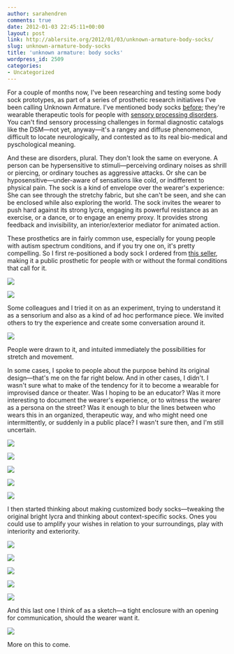 ```yaml
---
author: sarahendren
comments: true
date: 2012-01-03 22:45:11+00:00
layout: post
link: http://ablersite.org/2012/01/03/unknown-armature-body-socks/
slug: unknown-armature-body-socks
title: 'unknown armature: body socks'
wordpress_id: 2509
categories:
- Uncategorized
---
```


For a couple of months now, I've been researching and testing some body sock prototypes, as part of a series of prosthetic research initiatives I've been calling Unknown Armature. I've mentioned body socks [before](http://www.ablersite.org/2011/02/hanna-ernstings-couch-for-all-situations/); they're wearable therapeutic tools for people with [sensory processing disorders](http://en.wikipedia.org/wiki/Sensory_processing_disorder). You can't find sensory processing challenges in formal diagnostic catalogs like the DSM—not yet, anyway—it's a rangey and diffuse phenomenon, difficult to locate neurologically, and contested as to its real bio-medical and pyschological meaning.

And these are disorders, plural. They don't look the same on everyone. A person can be hypersensitive to stimuli—perceiving ordinary noises as shrill or piercing, or ordinary touches as aggressive attacks. Or she can be hyposensitive—under-aware of sensations like cold, or indifferent to physical pain. The sock is a kind of envelope over the wearer's experience: She can see through the stretchy fabric, but she can't be seen, and she can be enclosed while also exploring the world. The sock invites the wearer to push hard against its strong lycra, engaging its powerful resistance as an exercise, or a dance, or to engage an enemy proxy. It provides strong feedback and invisibility, an interior/exterior mediator for animated action.

These prosthetics are in fairly common use, especially for young people with autism spectrum conditions, and if you try one on, it's pretty compelling. So I first re-positioned a body sock I ordered from [this seller](http://www.onestopsensoryshop.com/), making it a public prosthetic for people with or without the formal conditions that call for it.

[![](http://ablersite.files.wordpress.com/2012/01/sock_7eleven_leaningout.jpg?w=1024)](http://ablersite.files.wordpress.com/2012/01/sock_7eleven_leaningout.jpg)

[![](http://ablersite.files.wordpress.com/2012/01/sock_sabrina_cityhall.jpg?w=1024)](http://ablersite.files.wordpress.com/2012/01/sock_sabrina_cityhall.jpg)

Some colleagues and I tried it on as an experiment, trying to understand it as a sensorium and also as a kind of ad hoc performance piece. We invited others to try the experience and create some conversation around it.

[![](http://ablersite.files.wordpress.com/2012/01/sock_7eleven_sabrinatryingon.jpg?w=1024)](http://ablersite.files.wordpress.com/2012/01/sock_7eleven_sabrinatryingon.jpg)

People were drawn to it, and intuited immediately the possibilities for stretch and movement.

In some cases, I spoke to people about the purpose behind its original design—that's me on the far right below. And in other cases, I didn't. I wasn't sure what to make of the tendency for it to become a wearable for improvised dance or theater. Was I hoping to be an educator? Was it more interesting to document the wearer's experience, or to witness the wearer as a persona on the street? Was it enough to blur the lines between who wears this in an organized, therapeutic way, and who might need one intermittently, or suddenly in a public place? I wasn't sure then, and I'm still uncertain.

[![](http://ablersite.files.wordpress.com/2012/01/sock_central_saraexplaining-600x450.jpg)](http://ablersite.files.wordpress.com/2012/01/sock_central_saraexplaining-600x450.jpg)

[![](http://ablersite.files.wordpress.com/2012/01/sock_central_tryingon2-600x450.jpg)](http://ablersite.files.wordpress.com/2012/01/sock_central_tryingon2-600x450.jpg)

[![](http://ablersite.files.wordpress.com/2012/01/sock_central_stretch-600x450.jpg)](http://ablersite.files.wordpress.com/2012/01/sock_central_stretch-600x450.jpg)

[![](http://ablersite.files.wordpress.com/2012/01/sock_sumona_central-600x450.jpg)](http://ablersite.files.wordpress.com/2012/01/sock_sumona_central-600x450.jpg)

[![](http://ablersite.files.wordpress.com/2012/01/sock_7eleven_sabrina-600x450.jpg)](http://ablersite.files.wordpress.com/2012/01/sock_7eleven_sabrina-600x450.jpg)

I then started thinking about making customized body socks—tweaking the original bright lycra and thinking about context-specific socks. Ones you could use to amplify your wishes in relation to your surroundings, play with interiority and exteriority.

[![](http://ablersite.files.wordpress.com/2012/01/sock_front_window-600x337.jpg)](http://ablersite.files.wordpress.com/2012/01/sock_front_window-600x337.jpg)




[![](http://ablersite.files.wordpress.com/2012/01/sock_side_kneel-600x1068.jpg?w=575)](http://ablersite.files.wordpress.com/2012/01/sock_side_kneel-600x1068.jpg)








[![](http://ablersite.files.wordpress.com/2012/01/sock_white_close-600x1067.jpg?w=575)](http://ablersite.files.wordpress.com/2012/01/sock_white_close-600x1067.jpg)




[![](http://ablersite.files.wordpress.com/2012/01/blue_sock_monument-600x1067.jpg?w=575)](http://ablersite.files.wordpress.com/2012/01/blue_sock_monument-600x1067.jpg)

[![](http://ablersite.files.wordpress.com/2012/01/blue_sock_close_sky-600x337.jpg)](http://ablersite.files.wordpress.com/2012/01/blue_sock_close_sky-600x337.jpg)

And this last one I think of as a sketch—a tight enclosure with an opening for communication, should the wearer want it.

[![](http://ablersite.files.wordpress.com/2012/01/black_sock_wide_shot_edit-600x813.jpg)](http://ablersite.files.wordpress.com/2012/01/black_sock_wide_shot_edit-600x813.jpg)

More on this to come.
